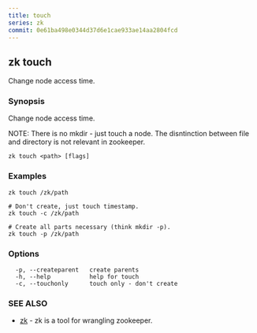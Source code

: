 ```yaml
---
title: touch
series: zk
commit: 0e61ba498e0344d37d6e1cae933ae14aa2804fcd
---
```

## zk touch

Change node access time.

### Synopsis

Change node access time.
		
NOTE: There is no mkdir - just touch a node.
The disntinction between file and directory is not relevant in zookeeper.

```
zk touch <path> [flags]
```

### Examples

```
zk touch /zk/path

# Don't create, just touch timestamp.
zk touch -c /zk/path

# Create all parts necessary (think mkdir -p).
zk touch -p /zk/path
```

### Options

```
  -p, --createparent   create parents
  -h, --help           help for touch
  -c, --touchonly      touch only - don't create
```

### SEE ALSO

* [zk](../)	 - zk is a tool for wrangling zookeeper.

